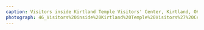 ```yaml
---
caption: Visitors inside Kirtland Temple Visitors' Center, Kirtland, OH, 2019
photograph: 46_Visitors%20inside%20Kirtland%20Temple%20Visitors%27%20Center%2C%20Kirtland%2C%20OH%2C%202019.jpg
---
```

